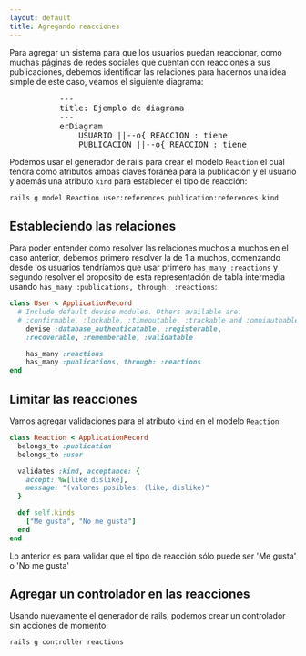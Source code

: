 ```yaml
---
layout: default
title: Agregando reacciones
---
```



Para agregar un sistema para que los usuarios puedan reaccionar, como muchas páginas de redes sociales que cuentan con reacciones a sus publicaciones, debemos identificar las relaciones para hacernos una idea simple de este caso, veamos el siguiente diagrama:

<pre class="mermaid" style="display: flex; justify-content: center;">
---
title: Ejemplo de diagrama
---
erDiagram
    USUARIO ||--o{ REACCION : tiene
    PUBLICACION ||--o{ REACCION : tiene
</pre>


Podemos usar el generador de rails para crear el modelo `Reaction` el cual tendra como atributos ambas claves foránea para la publicación y el usuario y además una atributo `kind` para establecer el tipo de reacción:

```bash
rails g model Reaction user:references publication:references kind
```

## Estableciendo las relaciones

Para poder entender como resolver las relaciones muchos a muchos en el caso anterior, debemos primero resolver la de 1 a muchos, comenzando desde los usuarios tendríamos que usar primero `has_many :reactions` y segundo resolver el proposito de esta representación de tabla intermedia usando `has_many :publications, through: :reactions`:

```ruby
class User < ApplicationRecord
  # Include default devise modules. Others available are:
  # :confirmable, :lockable, :timeoutable, :trackable and :omniauthable
	devise :database_authenticatable, :registerable,
	:recoverable, :rememberable, :validatable

	has_many :reactions
	has_many :publications, through: :reactions
end
```



## Limitar las reacciones

Vamos agregar validaciones para el atributo `kind` en el modelo `Reaction`:

```ruby
class Reaction < ApplicationRecord
  belongs_to :publication
  belongs_to :user

  validates :kind, acceptance: {
  	accept: %w[like dislike],
  	message: "(valores posibles: (like, dislike)"
  }

  def self.kinds
  	["Me gusta", "No me gusta"]
  end
end
```

Lo anterior es para validar que el tipo de reacción sólo puede ser 'Me gusta' o 'No me gusta'


## Agregar un controlador en las reacciones 

Usando nuevamente el generador de rails, podemos crear un controlador sin acciones de momento:

```bash
rails g controller reactions
```
